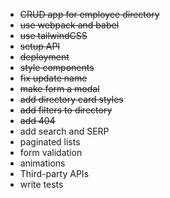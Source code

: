 - ~~CRUD app for employee directory~~
- ~~use webpack and babel~~
- ~~use tailwindCSS~~
- ~~setup API~~
- ~~deployment~~
- ~~style components~~
- ~~fix update name~~
- ~~make form a modal~~
- ~~add directory card styles~~
- ~~add filters to directory~~
- ~~add 404~~
- add search and SERP
- paginated lists
- form validation
- animations
- Third-party APIs
- write tests
